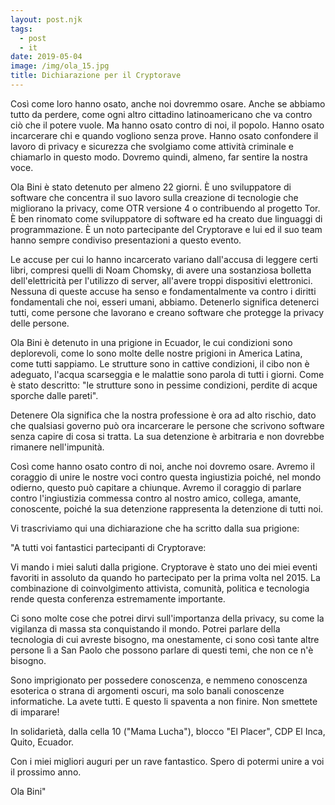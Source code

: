 ```yaml
---
layout: post.njk
tags:
  - post
  - it
date: 2019-05-04
image: /img/ola_15.jpg
title: Dichiarazione per il Cryptorave
---
```


Così come loro hanno osato, anche noi dovremmo osare. Anche se abbiamo tutto da perdere, come ogni altro cittadino latinoamericano che va contro ciò che il potere vuole. Ma hanno osato contro di noi, il popolo. Hanno osato incarcerare chi e quando vogliono senza prove. Hanno osato confondere il lavoro di privacy e sicurezza che svolgiamo come attività criminale e chiamarlo in questo modo. Dovremo quindi, almeno, far sentire la nostra voce.

Ola Bini è stato detenuto per almeno 22 giorni. È uno sviluppatore di software che concentra il suo lavoro sulla creazione di tecnologie che migliorano la privacy, come OTR versione 4 o contribuendo al progetto Tor. È ben rinomato come sviluppatore di software ed ha creato due linguaggi di programmazione. È un noto partecipante del Cryptorave e lui ed il suo team hanno sempre condiviso presentazioni a questo evento.

Le accuse per cui lo hanno incarcerato variano dall'accusa di leggere certi libri, compresi quelli di Noam Chomsky, di avere una sostanziosa bolletta dell'elettricità per l'utilizzo di server, all'avere troppi dispositivi elettronici. Nessuna di queste accuse ha senso e fondamentalmente va contro i diritti fondamentali che noi, esseri umani, abbiamo. Detenerlo significa detenerci tutti, come persone che lavorano e creano software che protegge la privacy delle persone.

Ola Bini è detenuto in una prigione in Ecuador, le cui condizioni sono deplorevoli, come lo sono molte delle nostre prigioni in America Latina, come tutti sappiamo. Le strutture sono in cattive condizioni, il cibo non è adeguato, l'acqua scarseggia e le malattie sono parola di tutti i giorni. Come è stato descritto: "le strutture sono in pessime condizioni, perdite di acque sporche dalle pareti".

Detenere Ola significa che la nostra professione è ora ad alto rischio, dato che qualsiasi governo può ora incarcerare le persone che scrivono software senza capire di cosa si tratta. La sua detenzione è arbitraria e non dovrebbe rimanere nell'impunità.

Così come hanno osato contro di noi, anche noi dovremo osare. Avremo il coraggio di unire le nostre voci contro questa ingiustizia poiché, nel mondo odierno, questo può capitare a chiunque. Avremo il coraggio di parlare contro l'ingiustizia commessa contro al nostro amico, collega, amante, conoscente, poiché la sua detenzione rappresenta la detenzione di tutti noi.

Vi trascriviamo qui una dichiarazione che ha scritto dalla sua prigione:

"A tutti voi fantastici partecipanti di Cryptorave:

Vi mando i miei saluti dalla prigione. Cryptorave è stato uno dei miei eventi favoriti in assoluto da quando ho partecipato per la prima volta nel 2015. La combinazione di coinvolgimento attivista, comunità, politica e tecnologia rende questa conferenza estremamente importante.

Ci sono molte cose che potrei dirvi sull'importanza della privacy, su come la vigilanza di massa sta conquistando il mondo. Potrei parlare della tecnologia di cui avreste bisogno, ma onestamente, ci sono così tante altre persone lì a San Paolo che possono parlare di questi temi, che non ce n'è bisogno.

Sono imprigionato per possedere conoscenza, e nemmeno conoscenza esoterica o strana di argomenti oscuri, ma solo banali conoscenze informatiche. La avete tutti. E questo li spaventa a non finire. Non smettete di imparare!

In solidarietà, dalla cella 10 ("Mama Lucha"), blocco "El Placer", CDP El Inca, Quito, Ecuador.

Con i miei migliori auguri per un rave fantastico. Spero di potermi unire a voi il prossimo anno.

Ola Bini"